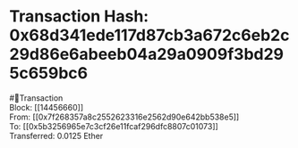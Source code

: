 
Transaction Hash: 0x68d341ede117d87cb3a672c6eb2c29d86e6abeeb04a29a0909f3bd295c659bc6
====================================================================================
  
#💸Transaction  
Block: [[14456660]]  
From: [[0x7f268357a8c2552623316e2562d90e642bb538e5]]  
To: [[0x5b3256965e7c3cf26e11fcaf296dfc8807c01073]]  
Transferred: 0.0125 Ether